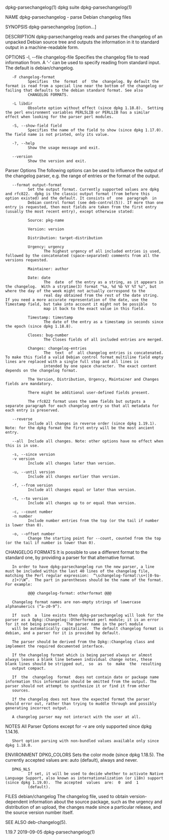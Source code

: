 dpkg-parsechangelog(1)                                                                            dpkg suite                                                                           dpkg-parsechangelog(1)

NAME
       dpkg-parsechangelog - parse Debian changelog files

SYNOPSIS
       dpkg-parsechangelog [option...]

DESCRIPTION
       dpkg-parsechangelog reads and parses the changelog of an unpacked Debian source tree and outputs the information in it to standard output in a machine-readable form.

OPTIONS
       -l, --file changelog-file
              Specifies the changelog file to read information from.  A ‘-’ can be used to specify reading from standard input.  The default is debian/changelog.

       -F changelog-format
              Specifies  the  format  of  the  changelog. By default the format is read from a special line near the bottom of the changelog or failing that defaults to the debian standard format. See also
              CHANGELOG FORMATS.

       -L libdir
              Obsolete option without effect (since dpkg 1.18.8).  Setting the perl environment variables PERL5LIB or PERLLIB has a similar effect when looking for the parser perl modules.

       -S, --show-field field
              Specifies the name of the field to show (since dpkg 1.17.0).  The field name is not printed, only its value.

       -?, --help
              Show the usage message and exit.

       --version
              Show the version and exit.

   Parser Options
       The following options can be used to influence the output of the changelog parser, e.g. the range of entries or the format of the output.

       --format output-format
              Set the output format. Currently supported values are dpkg and rfc822.  dpkg is the classic output format (from before this option existed) and the default. It consists of  one  paragraph  in
              Debian control format (see deb-control(5)). If more than one entry is requested, then most fields are taken from the first entry (usually the most recent entry), except otherwise stated:

              Source: pkg-name

              Version: version

              Distribution: target-distribution

              Urgency: urgency
                     The highest urgency of all included entries is used, followed by the concatenated (space-separated) comments from all the versions requested.

              Maintainer: author

              Date: date
                     The  date  of the entry as a string, as it appears in the changelog.  With a strptime(3) format "%a, %d %b %Y %T %z", but where the day of the week might not actually correspond to the
                     real day obtained from the rest of the date string.  If you need a more accurate representation of the date, use the Timestamp field, but take into account it might not be possible  to
                     map it back to the exact value in this field.

              Timestamp: timestamp
                     The date of the entry as a timestamp in seconds since the epoch (since dpkg 1.18.8).

              Closes: bug-number
                     The Closes fields of all included entries are merged.

              Changes: changelog-entries
                     The  text  of  all changelog entries is concatenated. To make this field a valid Debian control format multiline field empty lines are replaced with a single full stop and all lines is
                     intended by one space character. The exact content depends on the changelog format.

              The Version, Distribution, Urgency, Maintainer and Changes fields are mandatory.

              There might be additional user-defined fields present.

              The rfc822 format uses the same fields but outputs a separate paragraph for each changelog entry so that all metadata for each entry is preserved.

       --reverse
              Include all changes in reverse order (since dpkg 1.19.1).  Note: for the dpkg format the first entry will be the most ancient entry.

       --all  Include all changes. Note: other options have no effect when this is in use.

       -s, --since version
       -v version
              Include all changes later than version.

       -u, --until version
              Include all changes earlier than version.

       -f, --from version
              Include all changes equal or later than version.

       -t, --to version
              Include all changes up to or equal than version.

       -c, --count number
       -n number
              Include number entries from the top (or the tail if number is lower than 0).

       -o, --offset number
              Change the starting point for --count, counted from the top (or the tail if number is lower than 0).

CHANGELOG FORMATS
       It is possible to use a different format to the standard one, by providing a parser for that alternative format.

       In order to have dpkg-parsechangelog run the new parser, a line must be included within the last 40 lines of the changelog file, matching the Perl regular expression:  “\schangelog-format:\s+([0-9a-
       z]+)\W”.  The part in parentheses should be the name of the format. For example:

              @@@ changelog-format: otherformat @@@

       Changelog format names are non-empty strings of lowercase alphanumerics (“a-z0-9”).

       If  such  a  line exists then dpkg-parsechangelog will look for the parser as a Dpkg::Changelog::Otherformat perl module; it is an error for it not being present.  The parser name in the perl module
       will be automatically capitalized.  The default changelog format is debian, and a parser for it is provided by default.

       The parser should be derived from the Dpkg::Changelog class and implement the required documented interface.

       If the changelog format which is being parsed always or almost always leaves a blank line between individual change notes, these blank lines should be stripped out,  so  as  to  make  the  resulting
       output compact.

       If  the  changelog  format  does not contain date or package name information this information should be omitted from the output. The parser should not attempt to synthesize it or find it from other
       sources.

       If the changelog does not have the expected format the parser should error out, rather than trying to muddle through and possibly generating incorrect output.

       A changelog parser may not interact with the user at all.

NOTES
       All Parser Options except for -v are only supported since dpkg 1.14.16.

       Short option parsing with non-bundled values available only since dpkg 1.18.0.

ENVIRONMENT
       DPKG_COLORS
              Sets the color mode (since dpkg 1.18.5).  The currently accepted values are: auto (default), always and never.

       DPKG_NLS
              If set, it will be used to decide whether to activate Native Language Support, also known as internationalization (or i18n) support (since dpkg 1.19.0).  The accepted  values  are:  0  and  1
              (default).

FILES
       debian/changelog
              The  changelog file, used to obtain version-dependent information about the source package, such as the urgency and distribution of an upload, the changes made since a particular release, and
              the source version number itself.

SEE ALSO
       deb-changelog(5).

1.19.7                                                                                            2019-09-05                                                                           dpkg-parsechangelog(1)
